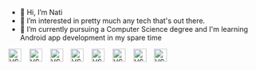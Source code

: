 - 👋 Hi, I’m Nati
- 👀 I’m interested in pretty much any tech that's out there.
- 🌱 I’m currently pursuing a Computer Science degree and I'm learning Android app development in my spare time

<img alt="VS" width="26px" src="https://cdn-icons.flaticon.com/png/512/3665/premium/3665923.png?token=exp=1651501751~hmac=6ecd8e1c6293c90d793418d9288f0465" />&nbsp;&nbsp;&nbsp;
<img alt="VS" width="26px" src="https://cdn-icons-png.flaticon.com/512/6132/6132222.png" />&nbsp;&nbsp;&nbsp;
<img alt="VS" width="26px" src="https://cdn-icons-png.flaticon.com/512/6132/6132221.png" />&nbsp;&nbsp;&nbsp;
<img alt="VS" width="26px" src="https://cdn-icons-png.flaticon.com/512/226/226777.png" />&nbsp;&nbsp;&nbsp;
<img alt="VS" width="26px" src="https://img.icons8.com/external-tal-revivo-shadow-tal-revivo/344/external-kotlin-a-cross-platform-statically-typed-general-purpose-programming-language-with-type-inference-logo-shadow-tal-revivo.png" />&nbsp;&nbsp;&nbsp;
<img alt="VS" width="26px" src="https://cdn-icons-png.flaticon.com/512/226/226770.png" />&nbsp;&nbsp;&nbsp;
<img alt="VS" width="26px" src="https://cdn-icons-png.flaticon.com/512/5968/5968350.png" />&nbsp;&nbsp;&nbsp;
<img alt="VS" width="26px" src="https://img.icons8.com/fluency/344/arduino.png" />&nbsp;&nbsp;&nbsp;






<!---
- 📫 How to reach me ...
Nati892/Nati892 is a ✨ special ✨ repository because its `README.md` (this file) appears on your GitHub profile.
You can click the Preview link to take a look at your changes.
--->

